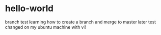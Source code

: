 # hello-world
branch test
learning how to create a branch and merge to master later
test
changed on my ubuntu machine with vi!
